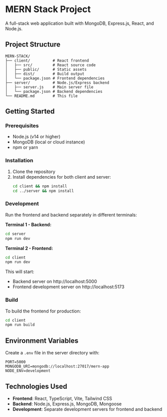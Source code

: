 # MERN Stack Project

A full-stack web application built with MongoDB, Express.js, React, and Node.js.

## Project Structure

```
MERN-STACK/
├── client/          # React frontend
│   ├── src/         # React source code
│   ├── public/      # Static assets
│   ├── dist/        # Build output
│   └── package.json # Frontend dependencies
├── server/          # Node.js/Express backend
│   ├── server.js    # Main server file
│   └── package.json # Backend dependencies
└── README.md        # This file
```

## Getting Started

### Prerequisites
- Node.js (v14 or higher)
- MongoDB (local or cloud instance)
- npm or yarn

### Installation

1. Clone the repository
2. Install dependencies for both client and server:
   ```bash
   cd client && npm install
   cd ../server && npm install
   ```

### Development

Run the frontend and backend separately in different terminals:

**Terminal 1 - Backend:**
```bash
cd server
npm run dev
```

**Terminal 2 - Frontend:**
```bash
cd client
npm run dev
```

This will start:
- Backend server on http://localhost:5000
- Frontend development server on http://localhost:5173

### Build

To build the frontend for production:
```bash
cd client
npm run build
```

## Environment Variables

Create a `.env` file in the server directory with:
```
PORT=5000
MONGODB_URI=mongodb://localhost:27017/mern-app
NODE_ENV=development
```

## Technologies Used

- **Frontend**: React, TypeScript, Vite, Tailwind CSS
- **Backend**: Node.js, Express.js, MongoDB, Mongoose
- **Development**: Separate development servers for frontend and backend